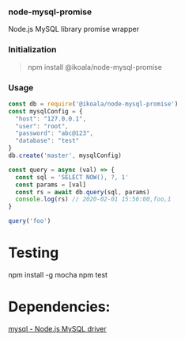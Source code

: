 ### node-mysql-promise
Node.js MySQL library promise wrapper

### Initialization
> npm install @ikoala/node-mysql-promise

### Usage
```javascript
const db = require('@ikoala/node-mysql-promise')
const mysqlConfig = {
  "host": "127.0.0.1",
  "user": "root",
  "password": "abc@123",
  "database": "test"
}
db.create('master', mysqlConfig)

const query = async (val) => {
  const sql = 'SELECT NOW(), ?, 1'
  const params = [val]
  const rs = await db.query(sql, params)
  console.log(rs) // 2020-02-01 15:56:00,foo,1
}

query('foo')
```

# Testing
npm install -g mocha
npm test

# Dependencies:
[mysql - Node.js MySQL driver](https://www.npmjs.com/package/mysql)
